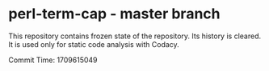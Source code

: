 # perl-term-cap - master branch

This repository contains frozen state of the repository.
Its history is cleared. It is used only for static code
analysis with Codacy.

Commit Time: 1709615049